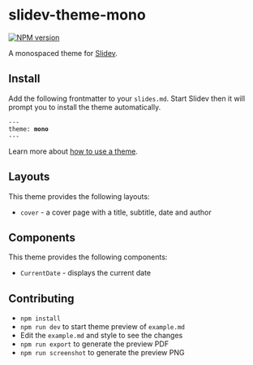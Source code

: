 # slidev-theme-mono

[![NPM version](https://img.shields.io/npm/v/slidev-theme-mono?color=3AB9D4&label=)](https://www.npmjs.com/package/slidev-theme-mono)

A monospaced theme for [Slidev](https://github.com/slidevjs/slidev).

## Install

Add the following frontmatter to your `slides.md`. Start Slidev then it will prompt you to install the theme automatically.

<pre><code>---
theme: <b>mono</b>
---</code></pre>

Learn more about [how to use a theme](https://sli.dev/themes/use).

## Layouts

This theme provides the following layouts:

- `cover` - a cover page with a title, subtitle, date and author

## Components

This theme provides the following components:

- `CurrentDate` - displays the current date

## Contributing

- `npm install`
- `npm run dev` to start theme preview of `example.md`
- Edit the `example.md` and style to see the changes
- `npm run export` to generate the preview PDF
- `npm run screenshot` to generate the preview PNG
